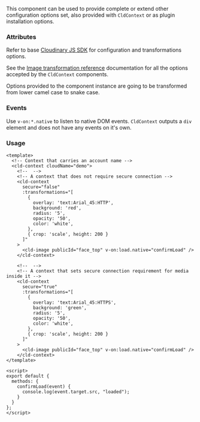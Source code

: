 This component can be used to provide complete or extend other configuration options set, also provided with `CldContext` or as plugin installation options.

### Attributes

Refer to base [Cloudinary JS SDK](https://github.com/cloudinary/cloudinary_js#configuration) for configuration and transformations options.

See the [Image transformation reference](https://cloudinary.com/documentation/image_transformation_reference) documentation for all the options accepted by the `CldContext` components.

Options provided to the component instance are going to be transformed from lower camel case to snake case.

### Events

Use `v-on:*.native` to listen to native DOM events. `CldContext` outputs a `div` element and does not have any events on it's own.

### Usage

```vue
<template>
  <!-- Context that carries an account name -->
  <cld-context cloudName="demo">
    <!--  -->
    <!-- A context that does not require secure connection -->
    <cld-context
      secure="false"
      :transformations="[
        {
          overlay: 'text:Arial_45:HTTP',
          background: 'red',
          radius: '5',
          opacity: '50',
          color: 'white',
        },
        { crop: 'scale', height: 200 }
      ]"
    >
      <cld-image publicId="face_top" v-on:load.native="confirmLoad" />
    </cld-context>

    <!--  -->
    <!-- A context that sets secure connection requirement for media inside it -->
    <cld-context
      secure="true"
      :transformations="[
        {
          overlay: 'text:Arial_45:HTTPS',
          background: 'green',
          radius: '5',
          opacity: '50',
          color: 'white',
        },
        { crop: 'scale', height: 200 }
      ]"
    >
      <cld-image publicId="face_top" v-on:load.native="confirmLoad" />
    </cld-context>
</template>

<script>
export default {
  methods: {
    confirmLoad(event) {
      console.log(event.target.src, "loaded");
    }
  }
};
</script>
```
